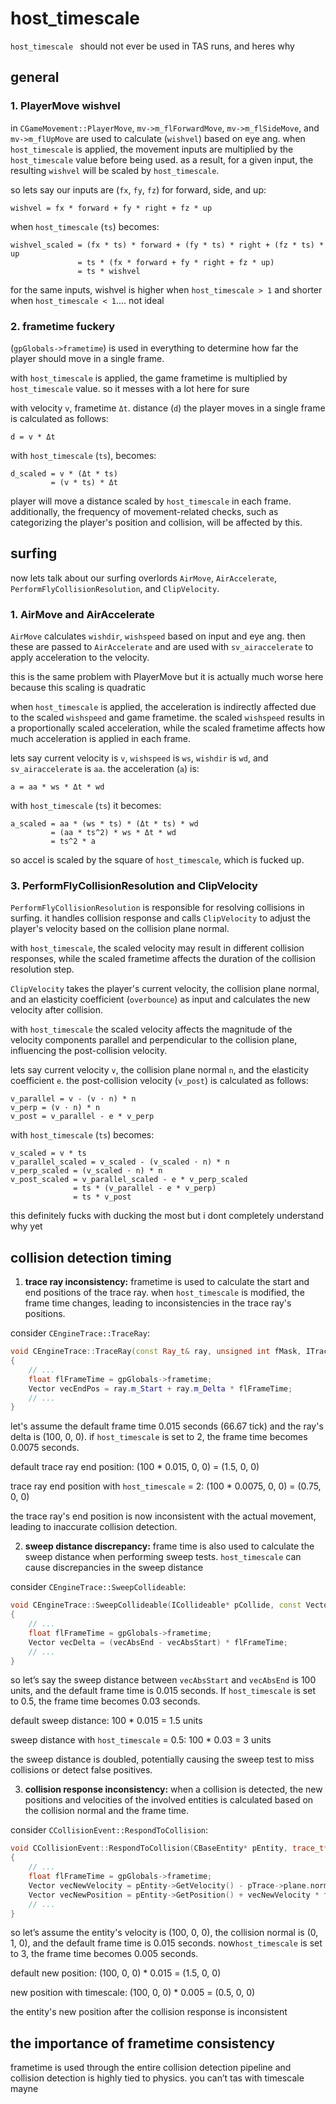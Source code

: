 # host_timescale

`host_timescale ` should not ever be used in TAS runs, and heres why

## general

### 1. PlayerMove wishvel 

in  `CGameMovement::PlayerMove`, `mv->m_flForwardMove`, `mv->m_flSideMove`, and `mv->m_flUpMove` are used to calculate (`wishvel`) based on eye ang.
when `host_timescale` is applied, the movement inputs are multiplied by the `host_timescale` value before being used. as a result, for a given input, the resulting `wishvel` will be scaled by `host_timescale`.

so lets say our inputs are (`fx`, `fy`, `fz`) for forward, side, and up:

```
wishvel = fx * forward + fy * right + fz * up
```

when `host_timescale` (`ts`) becomes:

```
wishvel_scaled = (fx * ts) * forward + (fy * ts) * right + (fz * ts) * up
               = ts * (fx * forward + fy * right + fz * up)
               = ts * wishvel
```

for the same inputs, wishvel is higher when `host_timescale > 1` and shorter when `host_timescale < 1`.... not ideal

### 2. frametime fuckery

(`gpGlobals->frametime`) is used in everything to determine how far the player should move in a single frame.

with `host_timescale` is applied, the game frametime is multiplied by `host_timescale` value. so it messes with a lot here for sure

with velocity `v`, frametime `Δt`. distance (`d`) the player moves in a single frame is calculated as follows:

```
d = v * Δt
```

with `host_timescale` (`ts`), becomes:

```
d_scaled = v * (Δt * ts)
         = (v * ts) * Δt
```

player will move a distance scaled by `host_timescale` in each frame. additionally, the frequency of movement-related checks, such as categorizing the player's position and collision, will be affected by this.

## surfing

now lets talk about our surfing overlords `AirMove`, `AirAccelerate`, `PerformFlyCollisionResolution`, and `ClipVelocity`.

### 1. AirMove and AirAccelerate

`AirMove` calculates `wishdir`, `wishspeed` based on input and eye ang. then these are passed to  `AirAccelerate` and are used with `sv_airaccelerate` to apply acceleration to the velocity.

this is the same problem with PlayerMove but it is actually much worse here because this scaling is quadratic

when `host_timescale` is applied, the acceleration is indirectly affected due to the scaled `wishspeed` and game frametime. the scaled `wishspeed` results in a proportionally scaled acceleration, while the scaled frametime affects how much acceleration is applied in each frame.

lets say current velocity is `v`, `wishspeed` is `ws`, `wishdir` is `wd`, and `sv_airaccelerate` is `aa`. the acceleration (`a`) is:

```
a = aa * ws * Δt * wd
```

with `host_timescale` (`ts`) it becomes:

```
a_scaled = aa * (ws * ts) * (Δt * ts) * wd
         = (aa * ts^2) * ws * Δt * wd
         = ts^2 * a
```

so accel is scaled by the square of `host_timescale`, which is fucked up.

### 3. PerformFlyCollisionResolution and ClipVelocity

`PerformFlyCollisionResolution`  is responsible for resolving collisions in surfing. it handles collision response and calls `ClipVelocity` to adjust the player's velocity based on the collision plane normal.

with `host_timescale`, the scaled velocity may result in different collision responses, while the scaled frametime affects the duration of the collision resolution step.

`ClipVelocity` takes the player's current velocity, the collision plane normal, and an elasticity coefficient (`overbounce`) as input and calculates the new velocity after collision.

with `host_timescale` the scaled velocity affects the magnitude of the velocity components parallel and perpendicular to the collision plane, influencing the post-collision velocity.

lets say  current velocity `v`, the collision plane normal `n`, and the elasticity coefficient `e`. the post-collision velocity (`v_post`) is calculated as follows:

```
v_parallel = v - (v · n) * n
v_perp = (v · n) * n
v_post = v_parallel - e * v_perp
```

with `host_timescale` (`ts`) becomes:

```
v_scaled = v * ts
v_parallel_scaled = v_scaled - (v_scaled · n) * n
v_perp_scaled = (v_scaled · n) * n
v_post_scaled = v_parallel_scaled - e * v_perp_scaled
              = ts * (v_parallel - e * v_perp)
              = ts * v_post
```

this definitely fucks with ducking the most but i dont completely understand why yet



## collision detection timing

1. **trace ray inconsistency:**
   frametime is used to calculate the start and end positions of the trace ray. when `host_timescale` is modified, the frame time changes, leading to inconsistencies in the trace ray's positions.

  consider `CEngineTrace::TraceRay`:

   ```cpp
   void CEngineTrace::TraceRay(const Ray_t& ray, unsigned int fMask, ITraceFilter* pTraceFilter, trace_t* pTrace)
   {
       // ...
       float flFrameTime = gpGlobals->frametime;
       Vector vecEndPos = ray.m_Start + ray.m_Delta * flFrameTime;
       // ...
   }
   ```

let's assume the default frame time 0.015 seconds (66.67 tick) and the ray's delta is (100, 0, 0). if `host_timescale` is set to 2, the frame time becomes 0.0075 seconds.

   default trace ray end position: (100 * 0.015, 0, 0) = (1.5, 0, 0)

   trace ray end position with `host_timescale` = 2: (100 * 0.0075, 0, 0) = (0.75, 0, 0)

the trace ray's end position is now inconsistent with the actual movement, leading to inaccurate collision detection.

2. **sweep distance discrepancy:**
 frame time is also used to calculate the sweep distance when performing sweep tests. `host_timescale` can cause discrepancies in the sweep distance

 consider `CEngineTrace::SweepCollideable`:

   ```cpp
   void CEngineTrace::SweepCollideable(ICollideable* pCollide, const Vector& vecAbsStart, const Vector& vecAbsEnd, const QAngle& vecAngles, unsigned int fMask, ITraceFilter* pTraceFilter, trace_t* pTrace)
   {
       // ...
       float flFrameTime = gpGlobals->frametime;
       Vector vecDelta = (vecAbsEnd - vecAbsStart) * flFrameTime;
       // ...
   }
   ```

 so let’s say the sweep distance between `vecAbsStart` and `vecAbsEnd` is 100 units, and the default frame time is 0.015 seconds. If `host_timescale` is set to 0.5, the frame time becomes 0.03 seconds.

   default sweep distance: 100 * 0.015 = 1.5 units

   sweep distance with `host_timescale` = 0.5: 100 * 0.03 = 3 units

   the sweep distance is doubled, potentially causing the sweep test to miss collisions or detect false positives.

3. **collision response inconsistency:**
   when a collision is detected, the new positions and velocities of the involved entities is calculated based on the collision normal and the frame time. 

 consider `CCollisionEvent::RespondToCollision`:

   ```cpp
   void CCollisionEvent::RespondToCollision(CBaseEntity* pEntity, trace_t* pTrace)
   {
       // ...
       float flFrameTime = gpGlobals->frametime;
       Vector vecNewVelocity = pEntity->GetVelocity() - pTrace->plane.normal * pEntity->GetVelocity().Dot(pTrace->plane.normal);
       Vector vecNewPosition = pEntity->GetPosition() + vecNewVelocity * flFrameTime;
       // ...
   }
   ```

so let’s assume the entity's velocity is (100, 0, 0), the collision normal is (0, 1, 0), and the default frame time is 0.015 seconds. now`host_timescale` is set to 3, the frame time becomes 0.005 seconds.

   default new position: (100, 0, 0) * 0.015 = (1.5, 0, 0)

   new position with timescale: (100, 0, 0) * 0.005 = (0.5, 0, 0)

the entity's new position after the collision response is inconsistent

## the importance of frametime consistency

frametime is used through the entire collision detection pipeline and collision detection is highly tied to physics. you can’t tas with timescale mayne

